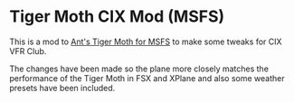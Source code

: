 # Tiger Moth CIX Mod (MSFS)

This is a mod to [Ant's Tiger Moth for MSFS](https://www.antsairplanes.com/msfstigermoth.html) to make some tweaks for CIX VFR Club.

The changes have been made so the plane more closely matches the performance of the Tiger Moth in FSX and XPlane and also some weather presets have been included.